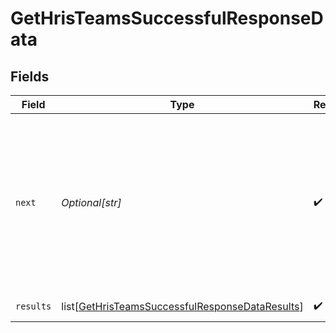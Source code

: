 # GetHrisTeamsSuccessfulResponseData


## Fields

| Field                                                                                                                                   | Type                                                                                                                                    | Required                                                                                                                                | Description                                                                                                                             | Example                                                                                                                                 |
| --------------------------------------------------------------------------------------------------------------------------------------- | --------------------------------------------------------------------------------------------------------------------------------------- | --------------------------------------------------------------------------------------------------------------------------------------- | --------------------------------------------------------------------------------------------------------------------------------------- | --------------------------------------------------------------------------------------------------------------------------------------- |
| `next`                                                                                                                                  | *Optional[str]*                                                                                                                         | :heavy_check_mark:                                                                                                                      | Cursor string that can be passed to the `cursor` query parameter to get the next page. If this is `null`, then there are no more pages. |                                                                                                                                         |
| `results`                                                                                                                               | list[[GetHrisTeamsSuccessfulResponseDataResults](../../models/shared/gethristeamssuccessfulresponsedataresults.md)]                     | :heavy_check_mark:                                                                                                                      | N/A                                                                                                                                     | [object Object]                                                                                                                         |